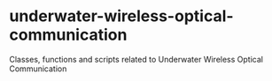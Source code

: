 # underwater-wireless-optical-communication
Classes, functions and scripts related to Underwater Wireless Optical Communication
